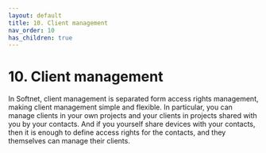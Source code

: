 ```yaml
---
layout: default
title: 10. Client management
nav_order: 10
has_children: true
---
```


# 10. Client management

In Softnet, client management is separated form access rights management, making client management simple and flexible. In particular, you can manage clients in your own projects and your clients in projects shared with you by your contacts. And if you yourself share devices with your contacts, then it is enough to define access rights for the contacts, and they themselves can manage their clients.